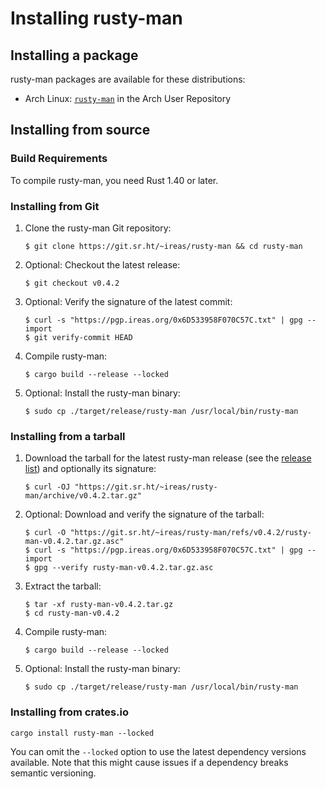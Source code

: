 <!---
SPDX-FileCopyrightText: 2020-2021 Robin Krahl <robin.krahl@ireas.org>
SPDX-License-Identifier: MIT
-->

# Installing rusty-man

## Installing a package

rusty-man packages are available for these distributions:
- Arch Linux: [`rusty-man`][pkg-aur] in the Arch User Repository

[pkg-aur]: https://aur.archlinux.org/packages/rusty-man/

## Installing from source

### Build Requirements

To compile rusty-man, you need Rust 1.40 or later.

### Installing from Git

1. Clone the rusty-man Git repository:
   ```
   $ git clone https://git.sr.ht/~ireas/rusty-man && cd rusty-man
   ```
2. Optional:  Checkout the latest release:
   ```
   $ git checkout v0.4.2
   ```
3. Optional:  Verify the signature of the latest commit:
   ```
   $ curl -s "https://pgp.ireas.org/0x6D533958F070C57C.txt" | gpg --import
   $ git verify-commit HEAD
   ```
4. Compile rusty-man:
   ```
   $ cargo build --release --locked
   ```
5. Optional:  Install the rusty-man binary:
   ```
   $ sudo cp ./target/release/rusty-man /usr/local/bin/rusty-man
   ```

### Installing from a tarball

1. Download the tarball for the latest rusty-man release (see the [release
   list][]) and optionally its signature:
   ```
   $ curl -OJ "https://git.sr.ht/~ireas/rusty-man/archive/v0.4.2.tar.gz"
   ```
2. Optional:  Download and verify the signature of the tarball:
   ```
   $ curl -O "https://git.sr.ht/~ireas/rusty-man/refs/v0.4.2/rusty-man-v0.4.2.tar.gz.asc"
   $ curl -s "https://pgp.ireas.org/0x6D533958F070C57C.txt" | gpg --import
   $ gpg --verify rusty-man-v0.4.2.tar.gz.asc
   ```
3. Extract the tarball:
   ```
   $ tar -xf rusty-man-v0.4.2.tar.gz
   $ cd rusty-man-v0.4.2
   ```
4. Compile rusty-man:
   ```
   $ cargo build --release --locked
   ```
5. Optional:  Install the rusty-man binary:
   ```
   $ sudo cp ./target/release/rusty-man /usr/local/bin/rusty-man
   ```

[release list]: https://git.sr.ht/~ireas/rusty-man/refs

### Installing from crates.io

```
cargo install rusty-man --locked
```

You can omit the `--locked` option to use the latest dependency versions
available.  Note that this might cause issues if a dependency breaks semantic
versioning.
